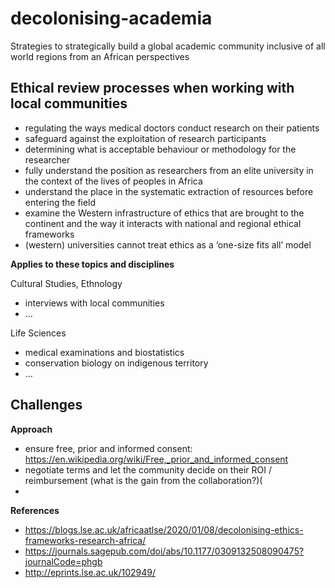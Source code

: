 # decolonising-academia
Strategies to strategically build a global academic community inclusive of all world regions from an African perspectives



## Ethical review processes when working with local communities
- regulating the ways medical doctors conduct research on their patients
- safeguard against the exploitation of research participants
- determining what is acceptable behaviour or methodology for the researcher
- fully understand the position as researchers from an elite university in the context of the lives of peoples in Africa
- understand the place in the systematic extraction of resources before entering the field
- examine the Western infrastructure of ethics that are brought to the continent and the way it interacts with national and regional ethical frameworks
- (western) universities cannot treat ethics as a ‘one-size fits all’ model

**Applies to these topics and disciplines**

Cultural Studies, Ethnology
- interviews with local communities
- …

Life Sciences
- medical examinations and biostatistics
- conservation biology on indigenous territory
- …


**Challenges**
- 

**Approach**
- ensure free, prior and informed consent: https://en.wikipedia.org/wiki/Free,_prior_and_informed_consent
- negotiate terms and let the community decide on their ROI / reimbursement (what is the gain from the collaboration?)(
- 

**References**
- https://blogs.lse.ac.uk/africaatlse/2020/01/08/decolonising-ethics-frameworks-research-africa/
- https://journals.sagepub.com/doi/abs/10.1177/0309132508090475?journalCode=phgb
- http://eprints.lse.ac.uk/102949/
